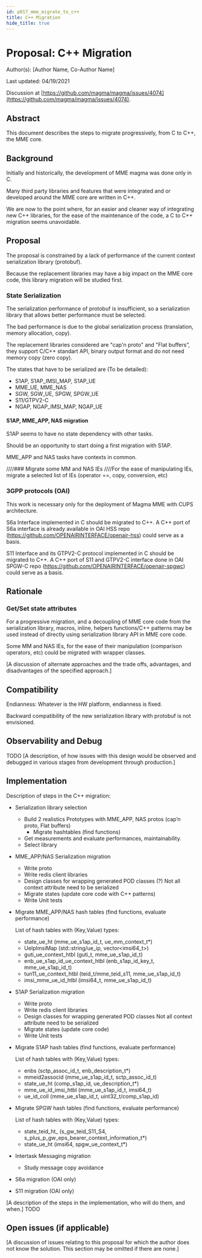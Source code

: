 ```yaml
---
id: p017_mme_migrate_to_c++
title: C++ Migration
hide_title: true
---
```



# Proposal: C++ Migration

Author(s): [Author Name, Co-Author Name]

Last updated: 04/19/2021

Discussion at
[https://github.com/magma/magma/issues/4074](https://github.com/magma/magma/issues/4074).

## Abstract

This document describes the steps to migrate progressively, from C to C++, the MME core.

## Background

Initially and historically, the development of MME magma was done only in C.

Many third party libraries and features that were integrated and or developed around the MME core are written in C++.

We are now to the point where, for an easier and cleaner way of integrating new C++ libraries, for the ease of the maintenance of the code, a C to C++ migration seems unavoidable.

## Proposal

The proposal is constrained by a lack of performance of the current context serialization library (protobuf).
 
Because the replacement libraries may have a big impact on the MME core code, this library migration will be studied first.


### State Serialization
The serialization performance of protobuf is insufficient, so a serialization library that allows better performance must be selected.

The bad performance is due to the global serialization process (translation, memory allocation, copy).

The replacement libraries considered are "cap'n proto" and "Flat buffers”, they support C/C++ standart API, binary output format and do not need memory copy (zero copy).


The states that have to be serialized are (To be detailed):
- S1AP, S1AP_IMSI_MAP, S1AP_UE
- MME_UE, MME_NAS
- SGW, SGW_UE, SPGW, SPGW_UE
- S11/GTPV2-C
- NGAP, NGAP_IMSI_MAP, NGAP_UE

#### S1AP, MME_APP, NAS migration

 S1AP seems to have no state dependency with other tasks.
 
 Should be an opportunity to start doing a first migration with S1AP.

 MME_APP and NAS tasks have contexts in common.
 

////### Migrate some MM and NAS IEs
////For the ease of manipulating IEs, migrate a selected list of IEs (operator ==, copy, conversion, etc)


### 3GPP protocols (OAI)
This work is necessary only for the deployment of Magma MME with CUPS architecture.

S6a Interface implemented in C should be migrated to C++.
A C++ port of S6a interface is already available in OAI HSS repo (https://github.com/OPENAIRINTERFACE/openair-hss) could serve as a basis.

S11 Interface and its GTPV2-C protocol implemented in C should be migrated to C++.
A C++ port of S11 and GTPV2-C interface done in OAI SPGW-C repo (https://github.com/OPENAIRINTERFACE/openair-spgwc) could serve as a basis.


## Rationale

### Get/Set state attributes

For a progressive migration, and a decoupling of MME core code from the serialization library, macros, inline, helpers functions/C++ patterns may be used instead of directly using serialization library API in MME core code.

Some MM and NAS IEs, for the ease of their manipulation (comparison operators, etc) could be migrated with wrapper classes.

[A discussion of alternate approaches and the trade offs, advantages, and
disadvantages of the specified approach.]

## Compatibility

Endianness: Whatever is the HW platform, endianness is fixed.

Backward compatibility of the new serialization library with protobuf is not envisioned.

## Observability and Debug

TODO
[A description, of how issues with this design would be observed and debugged
in various stages from development through production.]

## Implementation

  Description of steps in the C++ migration:
 
* Serialization library selection
    * Build 2 realistics Prototypes with MME_APP, NAS protos (cap’n proto, Flat buffers)
        * Migrate hashtables (find functions)
    * Get measurements and evaluate performances, maintainability.
    * Select library
* MME_APP/NAS Serialization migration
    * Write proto
    * Write redis client libraries
    * Design classes for wrapping generated POD classes (?)
    	Not all context attribute need to be serialized
    * Migrate states (update core code with C++ patterns)
    * Write Unit tests
* Migrate MME_APP/NAS hash tables (find functions, evaluate performance)

  List of hash tables with (Key,Value) types:
    * state_ue_ht            (mme_ue_s1ap_id_t, ue_mm_context_t*)
    * UeIpImsiMap            (std::string/ue_ip, vector<imsi64_t>)
    * guti_ue_context_htbl   (guti_t, mme_ue_s1ap_id_t)
    * enb_ue_s1ap_id_ue_context_htbl (enb_s1ap_id_key_t, mme_ue_s1ap_id_t)
    * tun11_ue_context_htbl  (teid_t/mme_teid_s11, mme_ue_s1ap_id_t)
    * imsi_mme_ue_id_htbl    (imsi64_t, mme_ue_s1ap_id_t)
* S1AP Serialization migration
    * Write proto
    * Write redis client libraries
    * Design classes for wrapping generated POD classes 
    	Not all context attribute need to be serialized
    * Migrate states (update core code)
    * Write Unit tests
* Migrate S1AP hash tables (find functions, evaluate performance)

  List of hash tables with (Key,Value) types:
    * enbs                   (sctp_assoc_id_t, enb_description_t*)
    * mmeid2associd          (mme_ue_s1ap_id_t, sctp_assoc_id_t)
    * state_ue_ht            (comp_s1ap_id, ue_description_t*)
    * mme_ue_id_imsi_htbl    (mme_ue_s1ap_id_t, imsi64_t)
    * ue_id_coll             (mme_ue_s1ap_id_t, uint32_t/comp_s1ap_id)
* Migrate SPGW hash tables (find functions, evaluate performance)

  List of hash tables with (Key,Value) types:
    * state_teid_ht_         (s_gw_teid_S11_S4, s_plus_p_gw_eps_bearer_context_information_t*)
    * state_ue_ht            (imsi64, spgw_ue_context_t*)  
* Intertask Messaging migration
    * Study message copy avoidance
* S6a migration (OAI only)
* S11 migration (OAI only)
 
[A description of the steps in the implementation, who will do them, and when.] TODO

## Open issues (if applicable)

[A discussion of issues relating to this proposal for which the author does not
know the solution. This section may be omitted if there are none.]

